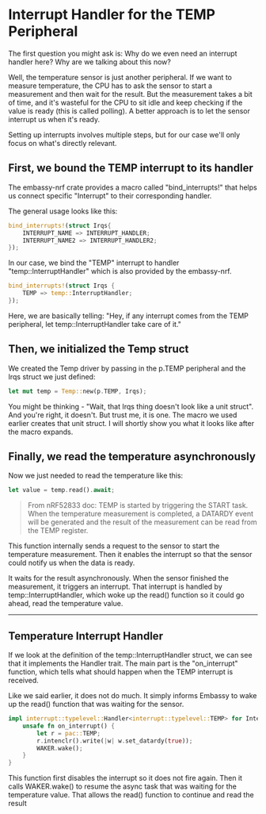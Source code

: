 
# Interrupt Handler for the TEMP Peripheral

The first question you might ask is: Why do we even need an interrupt handler here? Why are we talking about this now?

Well, the temperature sensor is just another peripheral. If we want to measure temperature, the CPU has to ask the sensor to start a measurement and then wait for the result. But the measurement takes a bit of time, and it's wasteful for the CPU to sit idle and keep checking if the value is ready (this is called polling). A better approach is to let the sensor interrupt us when it's ready.

Setting up interrupts involves multiple steps, but for our case we'll only focus on what's directly relevant.

## First, we bound the TEMP interrupt to its handler

The embassy-nrf crate provides a macro called "bind_interrupts!" that helps us connect specific "Interrupt" to their corresponding handler.  

The general usage looks like this:

```rust
bind_interrupts!(struct Irqs{
    INTERRUPT_NAME => INTERRUPT_HANDLER;
    INTERRUPT_NAME2 => INTERRUPT_HANDLER2;
});
```

In our case, we bind the "TEMP" interrupt to handler "temp::InterruptHandler" which is also provided by the embassy-nrf.

```rust
bind_interrupts!(struct Irqs {
    TEMP => temp::InterruptHandler;
});
```
Here, we are basically telling: "Hey, if any interrupt comes from the TEMP peripheral, let temp::InterruptHandler take care of it."

## Then, we initialized the Temp struct
We created the Temp driver by passing in the p.TEMP peripheral and the Irqs struct we just defined:
```rust
let mut temp = Temp::new(p.TEMP, Irqs);
```
You might be thinking - "Wait, that Irqs thing doesn't look like a unit struct". And you're right, it doesn't. But trust me, it is one. The macro we used earlier creates that unit struct. I will shortly show you what it looks like after the macro expands.

## Finally, we read the temperature asynchronously
Now we just needed to read the temperature like this:

```rust
let value = temp.read().await;
```

> From nRF52833 doc: TEMP is started by triggering the START task. When the temperature measurement is completed, a DATARDY event will be generated and the result of the measurement can be read from the TEMP register.

This function internally sends a request to the sensor to start the temperature measurement. Then it enables the interrupt so that the sensor could notify us when the data is ready.

It waits for the result asynchronously. When the sensor finished the measurement, it triggers an interrupt. That interrupt is handled by temp::InterruptHandler, which woke up the read() function so it could go ahead, read the temperature value.

---

## Temperature Interrupt Handler

If we look at the definition of the temp::InterruptHandler struct, we can see that it implements the Handler trait. The main part is the "on_interrupt" function, which tells what should happen when the TEMP interrupt is received.

Like we said earlier, it does not do much. It simply informs Embassy to wake up the read() function that was waiting for the sensor.

```rust
impl interrupt::typelevel::Handler<interrupt::typelevel::TEMP> for InterruptHandler {
    unsafe fn on_interrupt() {
        let r = pac::TEMP;
        r.intenclr().write(|w| w.set_datardy(true));
        WAKER.wake();
    }
}
```
This function first disables the interrupt so it does not fire again. Then it calls WAKER.wake() to resume the async task that was waiting for the temperature value. That allows the read() function to continue and read the result







